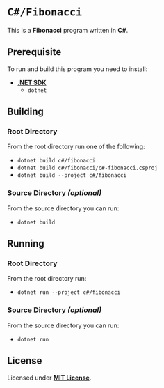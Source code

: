 # `C#/Fibonacci`

This is a **Fibonacci** program written in **C#**.

## Prerequisite

To run and build this program you need to install:

* [**.NET SDK**](https://dotnet.microsoft.com/)
  * `dotnet`

## Building

### Root Directory

From the root directory run one of the following:

* `dotnet build c#/fibonacci`
* `dotnet build c#/fibonacci/c#-fibonacci.csproj`
* `dotnet build --project c#/fibonacci`

### Source Directory _(optional)_

From the source directory you can run:

* `dotnet build`

## Running

### Root Directory

From the root directory run:

* `dotnet run --project c#/fibonacci`

### Source Directory _(optional)_

From the source directory you can run:

* `dotnet run`

## License

Licensed under [**MIT License**](https://github.com/altersabeh/codes/blob/main/LICENSE).
